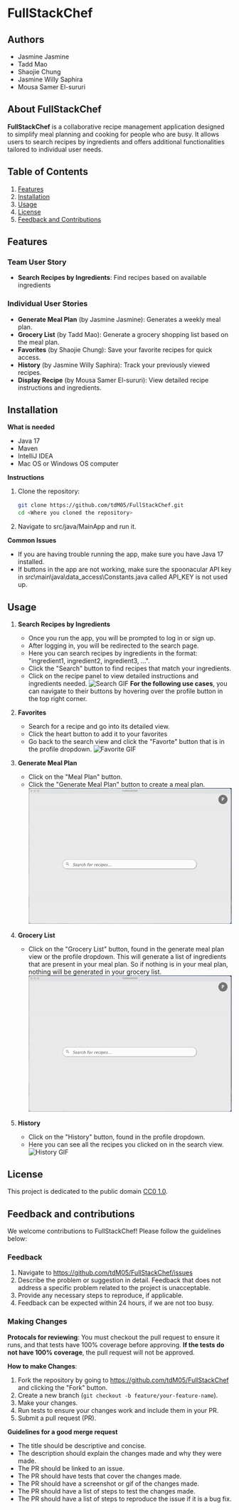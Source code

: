 # FullStackChef

## Authors
- Jasmine Jasmine
- Tadd Mao
- Shaojie Chung
- Jasmine Willy Saphira
- Mousa Samer El-sururi

## About FullStackChef
**FullStackChef** is a collaborative recipe management application designed to simplify meal planning and cooking 
for people who are busy. It allows users to search recipes by ingredients and offers additional functionalities tailored to individual user needs.

## Table of Contents
1. [Features](#features)
2. [Installation](#installation)
3. [Usage](#usage)
4. [License](#license)
5. [Feedback and Contributions](#feedback-and-contributions)

## Features
### Team User Story
- **Search Recipes by Ingredients**: Find recipes based on available ingredients

### Individual User Stories
- **Generate Meal Plan** (by Jasmine Jasmine): Generates a weekly meal plan.
- **Grocery List** (by Tadd Mao): Generate a grocery shopping list based on the meal plan.
- **Favorites** (by Shaojie Chung): Save your favorite recipes for quick access.
- **History** (by Jasmine Willy Saphira): Track your previously viewed recipes.
- **Display Recipe** (by Mousa Samer El-sururi): View detailed recipe instructions and ingredients.

## Installation
**What is needed**
- Java 17
- Maven
- IntelliJ IDEA
- Mac OS or Windows OS computer

**Instructions**
1. Clone the repository:
   ```bash
   git clone https://github.com/tdM05/FullStackChef.git
   cd <Where you cloned the repository>
   ```
2. Navigate to src/java/MainApp and run it.

**Common Issues**
- If you are having trouble running the app, make sure you have Java 17 installed.
- If buttons in the app are not working, make sure the spoonacular API key 
in src\main\java\data_access\Constants.java called API_KEY is not used up.

## Usage
1. **Search Recipes by Ingredients**
   - Once you run the app, you will be prompted to log in or sign up.
   - After logging in, you will be redirected to the search page.
   - Here you can search recipes by ingredients in the format: "ingredient1, ingredient2, ingredient3, ...".
   - Click the "Search" button to find recipes that match your ingredients.
   - Click on the recipe panel to view detailed instructions and ingredients needed.
     ![Search GIF](src/images/Search.gif)
**For the following use cases**, you can navigate to their buttons by hovering over the profile
   button in the top right corner.
2. **Favorites**
      - Search for a recipe and go into its detailed view.
      - Click the heart button to add it to your favorites
      - Go back to the search view and click the "Favorte" button that
   is in the profile dropdown.
        ![Favorite GIF](src/images/Favorite.gif)


3. **Generate Meal Plan**
    - Click on the "Meal Plan" button.
    - Click the "Generate Meal Plan" button to create a meal plan.
      ![Meal Plan GIF](src/images/MealPlan.gif)

4. **Grocery List**
    - Click on the "Grocery List" button, found in the generate meal plan view
   or the profile dropdown. This will generate a list of ingredients that are 
   present in your meal plan. So if nothing is in your meal plan, nothing will
   be generated in your grocery list.
      ![Grocery List GIF](src/images/GroceryList.gif)
5. **History**
    - Click on the "History" button, found in the profile dropdown.
    - Here you can see all the recipes you clicked on in the search view.
      ![History GIF](src/images/History.gif)

## License
This project is dedicated to the public domain [CC0 1.0](LICENSE).
## Feedback and contributions
We welcome contributions to FullStackChef! Please follow the guidelines below:

### Feedback

1. Navigate to https://github.com/tdM05/FullStackChef/issues
2. Describe the problem or suggestion in detail. Feedback that does not
address a specific problem related to the project is unacceptable.
3. Provide any necessary steps to reproduce, if applicable.
4. Feedback can be expected within 24 hours, if we are not too busy.

### Making Changes
**Protocals for reviewing**:
You must checkout the pull request to ensure it runs, and that tests have 100% coverage
before approving. **If the tests do not have 100% coverage**, the pull request will not be approved.

**How to make Changes**:
1. Fork the repository by going to https://github.com/tdM05/FullStackChef and clicking the "Fork" button.
2. Create a new branch (`git checkout -b feature/your-feature-name`).
3. Make your changes.
4. Run tests to ensure your changes work and include them in your PR.
5. Submit a pull request (PR).

**Guidelines for a good merge request**
- The title should be descriptive and concise.
- The description should explain the changes made and why they were made.
- The PR should be linked to an issue.
- The PR should have tests that cover the changes made.
- The PR should have a screenshot or gif of the changes made.
- The PR should have a list of steps to test the changes made.
- The PR should have a list of steps to reproduce the issue if it is a bug fix.